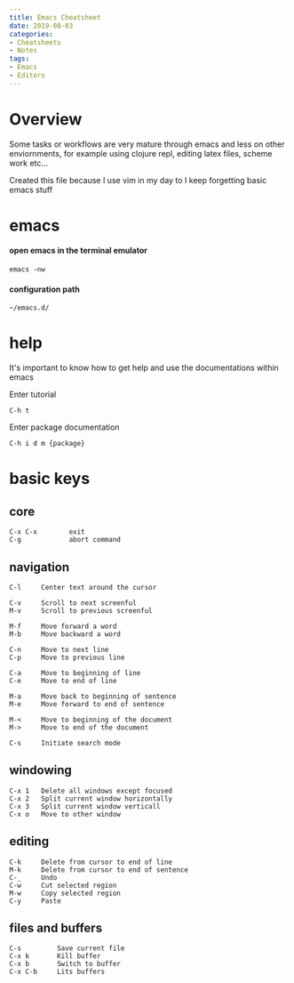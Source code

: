 ```yaml
---
title: Emacs Cheatsheet
date: 2019-08-03
categories:
- Cheatsheets
- Notes
tags:
- Emacs
- Editors
---
```


# Overview 

Some tasks or workflows are very mature through emacs and less on other enviornments, for example using clojure repl, editing latex files, scheme work etc...

Created this file because I use vim in my day to I keep forgetting basic emacs stuff

# emacs

#### open emacs in the terminal emulator

    emacs -nw

#### configuration path

    ~/emacs.d/

# help

It's important to know how to get help and use the documentations within emacs

Enter tutorial

    C-h t

Enter package documentation

    C-h i d m {package}

# basic keys

## core

    C-x C-x        exit
    C-g            abort command

## navigation

    C-l     Center text around the cursor
    
    C-v     Scroll to next screenful
    M-v     Scroll to previous screenful

    M-f     Move forward a word
    M-b     Move backward a word
    
    C-n     Move to next line
    C-p     Move to previous line
    
    C-a     Move to beginning of line
    C-e     Move to end of line
    
    M-a     Move back to beginning of sentence
    M-e     Move forward to end of sentence

    M-<     Move to beginning of the document
    M->     Move to end of the document

    C-s     Initiate search mode

## windowing

    C-x 1   Delete all windows except focused
    C-x 2   Split current window horizontally
    C-x 3   Split current window verticall
    C-x o   Move to other window

## editing

    C-k     Delete from cursor to end of line
    M-k     Delete from cursor to end of sentence
    C-_     Undo
    C-w     Cut selected region
    M-w     Copy selected region
    C-y     Paste

## files and buffers

    C-s         Save current file
    C-x k       Kill buffer
    C-x b       Switch to buffer
    C-x C-b     Lits buffers